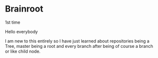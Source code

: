 # Brainroot
1st time

Hello everybody

I am new to this entirely so I have just learned about repositories being a Tree, master being a root and every branch after being of course a branch or like child node.
